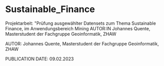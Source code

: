 # Sustainable_Finance
Projektarbeit: "Prüfung ausgewählter Datensets zum Thema Sustainable Finance, im Anwendungsbereich Mining  AUTOR:IN Johannes Quente, Masterstudent der Fachgruppe Geoinformatik, ZHAW

AUTOR: Johannes Quente, Masterstudent der Fachgruppe Geoinformatik, ZHAW

PUBLICATION DATE: 09.02.2023

